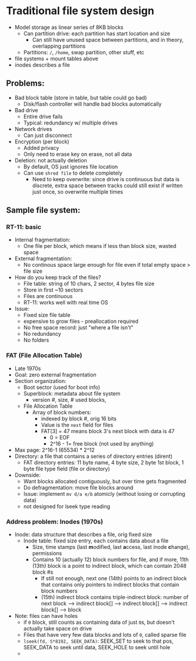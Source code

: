# Traditional file system design
- Model storage as linear series of 8KB blocks
	- Can partition drive: each partition has start location and size
		- Can still have unused space between partitions, and in theory, overlapping partitions
	- Partitions: `/`, `/home`, swap partition, other stuff, etc
- file systems + mount tables above
- inodes describes a file
## Problems:
- Bad block table (store in table, but table could go bad)
	- Disk/flash controller will handle bad blocks automatically
- Bad drive
	- Entire drive fails
	- Typical: redundancy w/ multiple drives
- Network drives
	- Can just disconnect
- Encryption (per block)
	- Added privacy
	- Only need to erase key on erase, not all data
- Deletion: not actually deletion
	- By default, OS just ignores file location
	- Can use `shred file` to delete completely
		- Need to keep overwrite: since drive is continuous but data is discrete, extra space between tracks could still exist if written just once, so overwrite multiple times
## Sample file system:
### RT-11: basic
- Internal fragmentation:
	- One file per block, which means if less than block size, wasted space
- External fragmentation:
	- No continous space large enough for file even if total empty space > file size
- How do you keep track of the files?
	- File table: string of 10 chars, 2 sector, 4 bytes file size
	- Store in first ~10 sectors
	- Files are continuous 
	- RT-11: works well with real time OS
- Issue:
	- Fixed size file table
	- expensive to grow files - preallocation required
	- No free space record: just "where a file isn't"
	- No redundancy
	- No folders
### FAT (File Allocation Table)
- Late 1970s
- Goal: zero external fragmentation
- Section organization:
	- Boot sector (used for boot info)
	- Superblock: metadata about file system
		- version #, size, # used blocks, 
	- File Allocation Table
		- Array of block numbers:
			- indexed by block #, orig 16 bits
			- Value is the `next` field for files
			- FAT[3] = 47 means block 3's next block with data is 47
				- 0 = EOF
				- 2^16 - 1= free block (not used by anything)
- Max page: 2^16-1 (65534) * 2^12
- Directory: a file that contains a series of directory entries (dirent)
	- FAT directory entries: 11 byte name, 4 byte size, 2 byte 1st block, 1 byte file type field (file or directory)
- Downside:
	- Want blocks allocated contiguously, but over time gets fragmented
	- Do defragmentation: move file blocks around
	- Issue: implement `mv d/a e/b` atomicly (without losing or corrupting data)
	- not designed for lseek type reading
### Address problem: Inodes (1970s)
- Inode: data structure that describes a file, orig fixed size
	- Inode table: fixed size entry, each contains data about a file
		- Size, time stamps (last **m**odified, last **a**ccess, last inode **c**hange), permissions
		- Contains 10 (actually 12) block numbers for file, and if more, 11th (13th) block is a point to indirect block, which can contain 2048 block #s
			- If still not enough, next one (14th) points to an indirect block that contains only pointers to indirect blocks that contain block numbers
			- (15th) indirect block contains triple-indirect block: number of next block --> indirect block[] --> indirect block[] --> indirect block[] --> block
- Note: files can have holes
	- if `0` block, still counts as containing data of just `0`s, but doesn't actually take space on drive
	- Files that have very few data blocks and lots of `0`, called sparse file
	- `lseek(fd, S*8192, SEEK_DATA)`: SEEK_SET to seek to that pos, SEEK_DATA to seek until data, SEEK_HOLE to seek until hole 
	- 